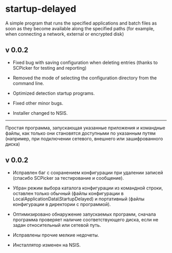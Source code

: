 ﻿# startup-delayed

A simple program that runs the specified applications and batch files as soon as they become available along the specified paths (for example, when connecting a network, external or encrypted disk)

## v 0.0.2

+ Fixed bug with saving configuration when deleting entries (thanks to SCPicker for testing and reporting)

+ Removed the mode of selecting the configuration directory from the command line. 

+ Optimized detection startup programs.

+ Fixed other minor bugs.

+ Installer changed to NSIS.

------------------------------------------------

Простая программа, запускающая указанные приложения и командные файлы, как только они становятся доступными по указанным путям (например, при подключении сетевого, внешнего или зашифрованного диска)

## v 0.0.2

+ Исправлен баг с сохранением конфигурации при удалении записей (спасибо SCPicker за тестирование и сообщение).

+ Убран режим выбора каталога конфигурации из командной строки, оставлен только обычный (файлы конфигурации в LocalApplicationData\StartupDelayed\) и портативный (файлы конфигурации в директории с программой).

+ Оптимизировано обнаружение запускаемых программ, сначала программа проверяет наличие соответствующего диска, если не задан относительный или сетевой путь.

+ Исправлены прочие мелкие недочеты.

+ Инсталлятор изменен на NSIS.